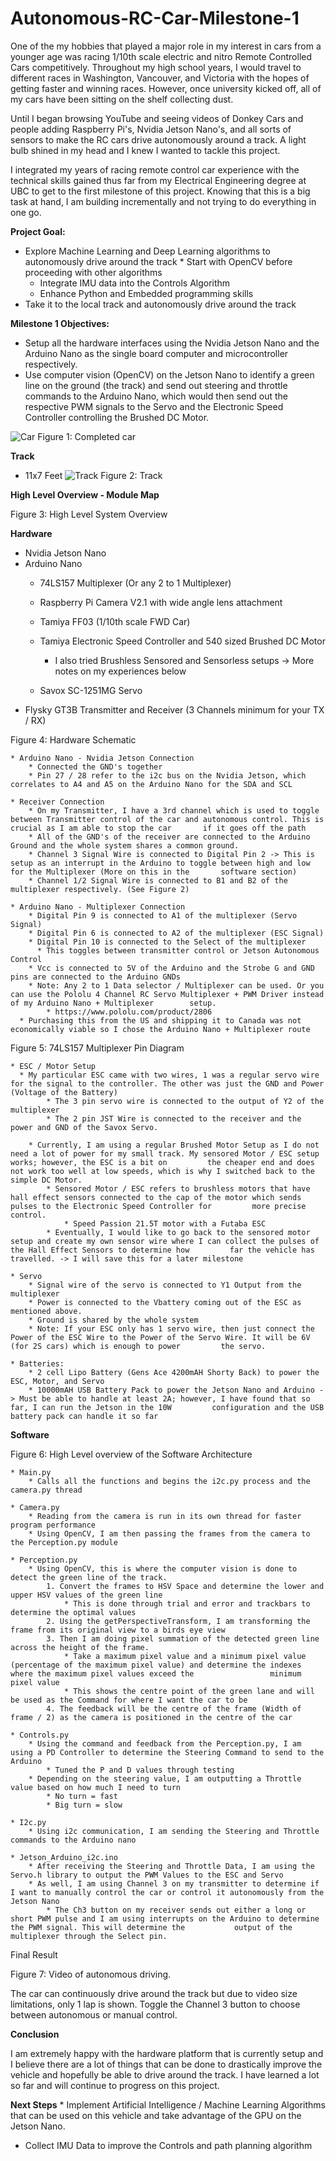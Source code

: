 # Autonomous-RC-Car-Milestone-1

One of the my hobbies that played a major role in my interest in cars from a younger age was racing 1/10th scale electric and nitro Remote Controlled Cars competitively. Throughout my high school years, I would travel to different races in Washington, Vancouver, and Victoria with the hopes of getting faster and winning races. However, once university kicked off, all of my cars have been sitting on the shelf collecting dust. 

Until I began browsing YouTube and seeing videos of Donkey Cars and people adding Raspberry Pi's, Nvidia Jetson Nano's, and all sorts of sensors to make the RC cars drive autonomously around a track. A light bulb shined in my head and I knew I wanted to tackle this project. 

I integrated my years of racing remote control car experience with the technical skills gained thus far from my Electrical Engineering degree at UBC to get to the first milestone of this project. Knowing that this is a big task at hand, I am building incrementally and not trying to do everything in one go.

**Project Goal:** 
  * Explore Machine Learning and Deep Learning algorithms to autonomously drive around the track
	    * Start with OpenCV before proceeding with other algorithms
	* Integrate IMU data into the Controls Algorithm 
	* Enhance Python and Embedded programming skills
  * Take it to the local track and autonomously drive around the track

**Milestone 1 Objectives:**
  * Setup all the hardware interfaces using the Nvidia Jetson Nano and the Arduino Nano as the single board computer and microcontroller respectively. 
  * Use computer vision (OpenCV) on the Jetson Nano to identify a green line on the ground (the track) and send out steering and throttle commands to the Arduino Nano, which would     then send out the respective PWM signals to the Servo and the Electronic Speed Controller controlling the Brushed DC Motor.

![Car](https://github.com/oowen98/Autonomous-RC-Car-Milestone-1/blob/master/Photos/IMG-3219.jpg)
Figure 1: Completed car

**Track**
  * 11x7 Feet
![Track](https://github.com/oowen98/Autonomous-RC-Car-Milestone-1/blob/master/Photos/Track.jpg)
Figure 2: Track
  
**High Level Overview - Module Map**
  
Figure 3: High Level System Overview
  
**Hardware**

  * Nvidia Jetson Nano
  * Arduino Nano
	* 74LS157 Multiplexer (Or any 2 to 1 Multiplexer)
	* Raspberry Pi Camera V2.1 with wide angle lens attachment

	* Tamiya FF03 (1/10th scale FWD Car)
	* Tamiya Electronic Speed Controller and 540 sized Brushed DC Motor
	  * I also tried Brushless Sensored and Sensorless setups -> More notes on my experiences below
	* Savox SC-1251MG Servo
  * Flysky GT3B Transmitter and Receiver (3 Channels minimum for your TX / RX)
  
  
Figure 4: Hardware Schematic

	* Arduino Nano - Nvidia Jetson Connection
		* Connected the GND's together
		* Pin 27 / 28 refer to the i2c bus on the Nvidia Jetson, which correlates to A4 and A5 on the Arduino Nano for the SDA and SCL 

	* Receiver Connection
		* On my Transmitter, I have a 3rd channel which is used to toggle between Transmitter control of the car and autonomous control. This is crucial as I am able to stop the car       if it goes off the path
		* All of the GND's of the receiver are connected to the Arduino Ground and the whole system shares a common ground.
		* Channel 3 Signal Wire is connected to Digital Pin 2 -> This is setup as an interrupt in the Arduino to toggle between high and low for the Multiplexer (More on this in the       software section)
		* Channel 1/2 Signal Wire is connected to B1 and B2 of the multiplexer respectively. (See Figure 2)

	* Arduino Nano - Multiplexer Connection
		* Digital Pin 9 is connected to A1 of the multiplexer (Servo Signal)
		* Digital Pin 6 is connected to A2 of the multiplexer (ESC Signal)
		* Digital Pin 10 is connected to the Select of the multiplexer 
		  * This toggles between transmitter control or Jetson Autonomous Control
		* Vcc is connected to 5V of the Arduino and the Strobe G and GND pins are connected to the Arduino GNDs
		* Note: Any 2 to 1 Data selector / Multiplexer can be used. Or you can use the Pololu 4 Channel RC Servo Multiplexer + PWM Driver instead of my Arduino Nano + Multiplexer        setup.
			* https://www.pololu.com/product/2806
      * Purchasing this from the US and shipping it to Canada was not economically viable so I chose the Arduino Nano + Multiplexer route

Figure 5: 74LS157 Multiplexer Pin Diagram

	* ESC / Motor Setup
	  * My particular ESC came with two wires, 1 was a regular servo wire for the signal to the controller. The other was just the GND and Power (Voltage of the Battery)
			* The 3 pin servo wire is connected to the output of Y2 of the multiplexer
			* The 2 pin JST Wire is connected to the receiver and the power and GND of the Savox Servo.

		* Currently, I am using a regular Brushed Motor Setup as I do not need a lot of power for my small track. My sensored Motor / ESC setup works; however, the ESC is a bit on         the cheaper end and does not work too well at low speeds, which is why I switched back to the simple DC Motor.
			* Sensored Motor / ESC refers to brushless motors that have hall effect sensors connected to the cap of the motor which sends pulses to the Electronic Speed Controller for         more precise control.
				* Speed Passion 21.5T motor with a Futaba ESC
			* Eventually, I would like to go back to the sensored motor setup and create my own sensor wire where I can collect the pulses of the Hall Effect Sensors to determine how         far the vehicle has travelled. -> I will save this for a later milestone
	
	* Servo 
		* Signal wire of the servo is connected to Y1 Output from the multiplexer
		* Power is connected to the Vbattery coming out of the ESC as mentioned above.
		* Ground is shared by the whole system
		* Note: If your ESC only has 1 servo wire, then just connect the Power of the ESC Wire to the Power of the Servo Wire. It will be 6V (for 2S cars) which is enough to power         the servo.

	* Batteries:
		* 2 cell Lipo Battery (Gens Ace 4200mAH Shorty Back) to power the ESC, Motor, and Servo
		* 10000mAH USB Battery Pack to power the Jetson Nano and Arduino -> Must be able to handle at least 2A; however, I have found that so far, I can run the Jetson in the 10W         configuration and the USB battery pack can handle it so far

**Software**


Figure 6: High Level overview of the Software Architecture

	* Main.py
		* Calls all the functions and begins the i2c.py process and the camera.py thread

	* Camera.py
		* Reading from the camera is run in its own thread for faster program performance
		* Using OpenCV, I am then passing the frames from the camera to the Perception.py module

	* Perception.py
		* Using OpenCV, this is where the computer vision is done to detect the green line of the track. 
			1. Convert the frames to HSV Space and determine the lower and upper HSV values of the green line
				* This is done through trial and error and trackbars to determine the optimal values
			2. Using the getPerspectiveTransform, I am transforming the frame from its original view to a birds eye view
			3. Then I am doing pixel summation of the detected green line across the height of the frame. 
				* Take a maximum pixel value and a minimum pixel value (percentage of the maximum pixel value) and determine the indexes where the maximum pixel values exceed the                 minimum pixel value
				* This shows the centre point of the green lane and will be used as the Command for where I want the car to be
			4. The feedback will be the centre of the frame (Width of frame / 2) as the camera is positioned in the centre of the car

	* Controls.py
		* Using the command and feedback from the Perception.py, I am using a PD Controller to determine the Steering Command to send to the Arduino
			* Tuned the P and D values through testing
		* Depending on the steering value, I am outputting a Throttle value based on how much I need to turn
			* No turn = fast
			* Big turn = slow

	* I2c.py
		* Using i2c communication, I am sending the Steering and Throttle commands to the Arduino nano

	* Jetson_Arduino_i2c.ino
		* After receiving the Steering and Throttle Data, I am using the Servo.h library to output the PWM Values to the ESC and Servo
		* As well, I am using Channel 3 on my transmitter to determine if I want to manually control the car or control it autonomously from the Jetson Nano
			* The Ch3 button on my receiver sends out either a long or short PWM pulse and I am using interrupts on the Arduino to determine the PWM signal. This will determine the           output of the multiplexer through the Select pin. 

Final Result


Figure 7: Video of autonomous driving. 

The car can continuously drive around the track but due to video size limitations, only 1 lap is shown. Toggle the Channel 3 button to choose between autonomous or manual control.

**Conclusion**

I am extremely happy with the hardware platform that is currently setup and I believe there are a lot of things that can be done to drastically improve the vehicle and hopefully be able to drive around the track. I have learned a lot so far and will continue to progress on this project. 

**Next Steps**
	* Implement Artificial Intelligence / Machine Learning Algorithms that can be used on this vehicle and take advantage of the GPU on the Jetson Nano.
  * Collect IMU Data to improve the Controls and path planning algorithm
  
  





